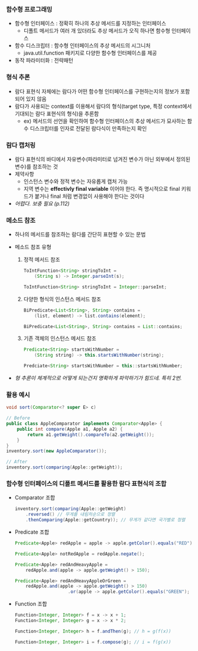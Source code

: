 ### 함수형 프로그래밍

- 함수형 인터페이스 : 정확히 하나의 추상 메서드를 지정하는 인터페이스
    - 디폴트 메서드가 여러 개 있더라도 추상 메서드가 오직 하나면 함수형 인터페이스
- 함수 디스크립터 : 함수형 인터페이스의 추상 메서드의 시그니처
    - java.util.function 패키지로 다양한 함수형 인터페이스를 제공
- 동작 파라미터화 : 전략패턴

### 형식 추론

- 람다 표현식 자체에는 람다가 어떤 함수형 인터페이스를 구현하는지의 정보가 포함되어 있지 않음
- 람다가 사용되는 context를 이용해서 람다의 형식(target type, 특정 context에서 기대되는 람다 표현식의 형식)을 추론함
    - ex) 메서드의 선언을 확인하여 함수형 인터페이스의 추상 메서드가 묘사하는 함수 디스크립터를 인자로 전달된 람다식이 만족하는지 확인

### 람다 캡처링

- 람다 표현식의 바디에서 자유변수(파라미터로 넘겨진 변수가 아닌 외부에서 정의된 변수)를 참조하는 것
- 제약사항
    - 인스턴스 변수와 정적 변수는 자유롭게 캡처 가능
    - 지역 변수는 **effectivly final variable** 이어야 한다. 즉 명시적으로 final  키워드가 붙거나 final 처럼 변경없이 사용해야 한다는 것이다
- *어렵다. 보충 필요 (p.112)*

### 메소드 참조

- 하나의 메서드를 참조하는 람다를 간단히 표현할 수 있는 문법
- 메소드 참조 유형
    1. 정적 메서드 참조
        
        ```java
        ToIntFunction<String> stringToInt =
        	(String s) -> Integer.parseInt(s);
        
        ToIntFunction<String> stringToInt = Integer::parseInt;
        ```
        
    2. 다양한 형식의 인스턴스 메서드 참조
        
        ```java
        BiPredicate<List<String>, String> contains = 
        	(list, element) -> list.contains(element);
        
        BiPredicate<List<String>, String> contains = List::contains;
        ```
        
    3. 기존 객체의 인스턴스 메서드 참조
        
        ```java
        Predicate<String> startsWithNumber =
        	(String string) -> this.startsWithNumber(string);
        
        Predciate<String> startsWithNumber = this::startsWithNumber;
        ```
        
- *형 추론이 체계적으로 어떻게 되는건지 명확하게 파악하기가 힘드네. 특히 2번.*

### 활용 예시

```java
void sort(Comparator<? super E> c)

// Before
public class AppleComparator implements Comparator<Apple> {
	public int compare(Apple a1, Apple a2) {
		return a1.getWeight().compareTo(a2.getWeight());
	}
}
inventory.sort(new AppleComparator());

// After
inventory.sort(comparing(Apple::getWeight));
```

### 함수형 인터페이스의 디폴트 메서드를 활용한 람다 표현식의 조합

- Comparator 조합
    
    ```java
    inventory.sort(comparing(Apple::getWeight)
    	.reversed() // 무게를 내림차순으로 정렬
    	.thenComparing(Apple::getCountry)); // 무게가 같다면 국가별로 정렬
    ```
    
- Predicate 조합
    
    ```java
    Predicate<Apple> redApple = apple -> apple.getColor().equals("RED");
    
    Predicate<Apple> notRedApple = redApple.negate();
    
    Predicate<Apple> redAndHeavyApple = 
    	redApple.and(apple -> apple.getWeight() > 150);
    
    Predicate<Apple> redAndHeavyAppleOrGreen =
    	redApple.and(apple -> apple.getWeight() > 150)
    					.or(apple -> apple.getColor().equals("GREEN");
    ```
    
- Function 조합
    
    ```java
    Function<Integer, Integer> f = x -> x + 1;
    Function<Integer, Integer> g = x -> x * 2;
    
    Function<Integer, Integer> h = f.andThen(g); // h = g(f(x))
    
    Function<Integer, Integer> i = f.compose(g); // i = f(g(x))
    ```
